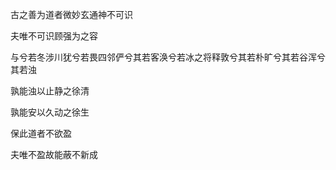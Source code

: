 古之善为道者微妙玄通神不可识

夫唯不可识顾强为之容

与兮若冬涉川犹兮若畏四邻俨兮其若客涣兮若冰之将释敦兮其若朴旷兮其若谷浑兮其若浊

孰能浊以止静之徐清

孰能安以久动之徐生

保此道者不欲盈

夫唯不盈故能蔽不新成
